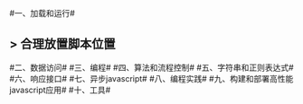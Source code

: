 #一、加载和运行#
## > 合理放置脚本位置
#二、数据访问#
#三、编程#
#四、算法和流程控制#
#五、字符串和正则表达式#
#六、响应接口#
#七、异步javascript#
#八、编程实践#
#九、构建和部署高性能javascript应用#
#十、工具#

